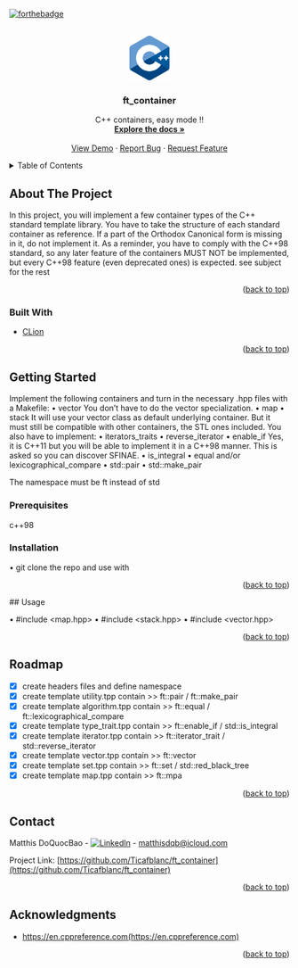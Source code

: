 <div id="top"></div>

[![forthebadge](https://forthebadge.com/images/badges/made-with-c-plus-plus.svg)](https://forthebadge.com)

<!-- PROJECT LOGO -->
<br />
<div align="center">
  <a href="https://github.com/Ticafblanc/ft_container">
    <code><img height="80" src="Images/cpp_logo.png"></code>
  </a>

<h3 align="center">ft_container</h3>

  <p align="center">
    C++ containers, easy mode !!
    <br />
    <a href="https://github.com/Ticafblanc/ft_container"><strong>Explore the docs »</strong></a>
    <br />
    <br />
    <a href="https://github.com/Ticafblanc/ft_container">View Demo</a>
    ·
    <a href="https://github.com/Ticafblanc/ft_container/issues">Report Bug</a>
    ·
    <a href="https://github.com/Ticafblanc/ft_container/issues">Request Feature</a>
  </p>
</div>



<!-- TABLE OF CONTENTS -->
<details>
  <summary>Table of Contents</summary>
  <ol>
    <li>
      <a href="#about-the-project">About The Project</a>
      <ul>
        <li><a href="#built-with">Built With</a></li>
      </ul>
    </li>
    <li>
      <a href="#getting-started">Getting Started</a>
      <ul>
        <li><a href="#prerequisites">Prerequisites</a></li>
        <li><a href="#installation">Installation</a></li>
      </ul>
    </li>
    <li><a href="#usage">Usage</a></li>
    <li><a href="#roadmap">Roadmap</a></li>
    <li><a href="#contact">Contact</a></li>
    <li><a href="#acknowledgments">Acknowledgments</a></li>
  </ol>
</details>



<!-- ABOUT THE PROJECT -->
## About The Project


In this project, you will implement a few container types of the C++ standard template library.
You have to take the structure of each standard container as reference. If a part of the Orthodox Canonical form is missing in it, do not implement it.
As a reminder, you have to comply with the C++98 standard, so any later feature of the containers MUST NOT be implemented, but every C++98 feature (even deprecated ones) is expected.
see subject for the rest

<p align="right">(<a href="#top">back to top</a>)</p>



### Built With

* [CLion](https://www.jetbrains.com/clion/promo/?source=google&medium=cpc&campaign=11960744855&term=clion&content=489240779234&gclid=EAIaIQobChMIjYSpkeeX_AIVh6XICh0CqwhAEAAYASAAEgLIVPD_BwE)

<p align="right">(<a href="#top">back to top</a>)</p>

<!-- GETTING STARTED -->
## Getting Started

Implement the following containers and turn in the necessary <container>.hpp files with a Makefile:
• vector
You don’t have to do the vector<bool> specialization.
• map
• stack
It will use your vector class as default underlying container. But it must still be compatible with other containers, the STL ones included.
You also have to implement:
• iterators_traits
• reverse_iterator
• enable_if
Yes, it is C++11 but you will be able to implement it in a C++98 manner. This is asked so you can discover SFINAE.
• is_integral
• equal and/or lexicographical_compare
• std::pair
• std::make_pair

The namespace must be ft instead of std

### Prerequisites

c++98

### Installation
• git clone the repo and use with
<p align="right">(<a href="#top">back to top</a>)</p>
<!-- USAGE EXAMPLES -->
## Usage

• #include <map.hpp>
• #include <stack.hpp>
• #include <vector.hpp>

<p align="right">(<a href="#top">back to top</a>)</p>

<!-- ROADMAP -->
## Roadmap

- [X] create headers files and define namespace
- [X] create template utility.tpp contain >>  ft::pair / ft::make_pair
- [X] create template algorithm.tpp contain >>  ft::equal / ft::lexicographical_compare
- [X] create template type_trait.tpp contain >>   ft::enable_if / std::is_integral
- [X] create template iterator.tpp contain >>   ft::iterator_trait / std::reverse_iterator
- [X] create template vector.tpp contain >>   ft::vector
- [X] create template set.tpp contain >>   ft::set / std::red_black_tree
- [X] create template map.tpp contain >>   ft::mpa

<p align="right">(<a href="#top">back to top</a>)</p>

<!-- CONTACT -->
## Contact

Matthis DoQuocBao - [![LinkedIn][linkedin-shield]][linkedin-url] - matthisdqb@icloud.com

Project Link: [https://github.com/Ticafblanc/ft_container](https://github.com/Ticafblanc/ft_container)


<p align="right">(<a href="#top">back to top</a>)</p>



<!-- ACKNOWLEDGMENTS -->
## Acknowledgments

* https://en.cppreference.com(https://en.cppreference.com)

<p align="right">(<a href="#top">back to top</a>)</p>



<!-- MARKDOWN LINKS & IMAGES -->
<!-- https://www.markdownguide.org/basic-syntax/#reference-style-links -->
[contributors-shield]: https://img.shields.io/github/contributors/Ticafblanc/42-cursus_get_next_line.svg?style=for-the-badge
[contributors-url]: https://github.com/Ticafblanc/42-cursus_get_next_line/graphs/contributors
[forks-shield]: https://img.shields.io/github/forks/Ticafblanc/42-cursus_get_next_line.svg?style=for-the-badge
[forks-url]: https://github.com/Ticafblanc/42-cursus_get_next_line/network/members
[stars-shield]: https://img.shields.io/github/stars/Ticafblanc/42-cursus_get_next_line.svg?style=for-the-badge
[stars-url]: https://github.com/Ticafblanc/42-cursus_get_next_line/stargazers
[issues-shield]: https://img.shields.io/github/issues/Ticafblanc/42-cursus_get_next_line.svg?style=for-the-badge
[issues-url]: https://github.com/Ticafblanc/42-cursus_get_next_line/issues
[license-shield]: https://img.shields.io/github/license/Ticafblanc/42-cursus_get_next_line.svg?style=for-the-badge
[license-url]: https://github.com/Ticafblanc/42-cursus_get_next_line/blob/master/LICENSE.txt
[linkedin-shield]: https://img.shields.io/badge/-LinkedIn-black.svg?style=for-the-badge&logo=linkedin&colorB=555
[linkedin-url]: https://www.linkedin.com/in/matthis-doquocbao-a4a381192?lipi=urn%3Ali%3Apage%3Ad_flagship3_profile_viewBase_contact_details%3Bqur1a8wNS0OuvMWTRXIihA%3D%3D
<!--[product-screenshot]: Images/cpp_logo.png-->
